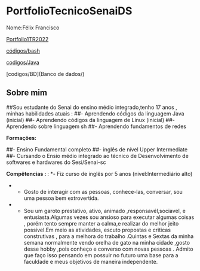 
# PortfolioTecnicoSenaiDS
 Nome:Félix Francisco
 
[Portfolio1TR2022](Portfolio_2022/Trabalhos/)

[códigos/bash](Fundamentos_de_Ti_cod_sh/códigos/)

[codigos/Java](Cod_Java/)

[codigos/BD](Banco de dados/)
## Sobre mim
##Sou estudante do Senai do ensino médio integrado,tenho 17 anos , minhas habilidades atuais :
##- Aprendendo códigos da linguagem Java (inicial)
##- Aprendendo códigos da linguagem de Linux (inicial)
##- Aprendendo sobre linguagem sh
##- Aprendendo fundamentos de redes 

<b> Formações:</b>

##- Ensino Fundamental completo
##- inglês de nível Upper Intermediate
##- Cursando o Ensio médio integrado ao técnico de Desenvolvimento de softwares e hardwares do Sesi/Senai-sc

<b> Compêtencias : </b>
:
*- Fiz curso de inglês por 5 anos (nivel:Intermediário alto) 
* - Gosto de interagir com as pessoas, conhece-las, conversar, sou uma pessoa bem extrovertida. 
* - Sou um garoto prestativo, ativo, animado ,responsavél,sociavel, e entusiasta.Algumas vezes sou ansioso para executar algumas coisas , porém tento sempre manter a calma,e realizar do melhor jeito possivel.Em meio as atividades, escuto propostas e criticas construtivas , para a melhora do trabalho .Quintas e Sextas da minha semana normalmente vendo orelha de gato na minha cidade ,gosto desse hobby ,pois conheço e converso com novas pessoas . Admito que faço isso pensando em possuir no futuro uma base para a faculdade e meus objetivos de maneira independente. 
